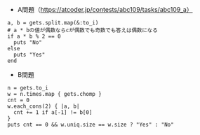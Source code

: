 - A問題（https://atcoder.jp/contests/abc109/tasks/abc109_a）

```
a, b = gets.split.map(&:to_i)
# a * bの値が偶数ならcが偶数でも奇数でも答えは偶数になる
if a * b % 2 == 0
  puts "No"
else
  puts "Yes"
end
```

- B問題
```
n = gets.to_i
w = n.times.map { gets.chomp }
cnt = 0
w.each_cons(2) { |a, b|
  cnt += 1 if a[-1] != b[0]
}
puts cnt == 0 && w.uniq.size == w.size ? "Yes" : "No"
```
